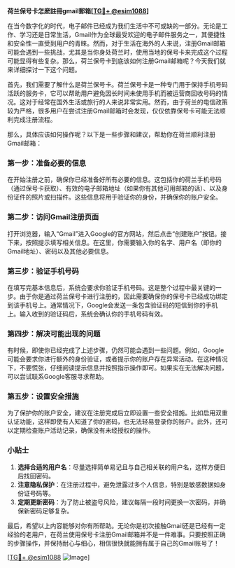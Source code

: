 **荷兰保号卡怎麽註冊gmail郵箱[[TG💪+ @esim1088](https://t.me/s/esim1088)]**

在当今数字化的时代，电子邮件已经成为我们生活中不可或缺的一部分。无论是工作、学习还是日常生活，Gmail作为全球最受欢迎的电子邮件服务之一，其便捷性和安全性一直受到用户的青睐。然而，对于生活在海外的人来说，注册Gmail邮箱可能会遇到一些挑战，尤其是当你身处荷兰时，使用当地的保号卡来完成这个过程可能显得有些复杂。那么，荷兰保号卡到底该如何注册Gmail邮箱呢？今天我们就来详细探讨一下这个问题。

首先，我们需要了解什么是荷兰保号卡。荷兰保号卡是一种专门用于保持手机号码活跃的服务卡，它可以帮助用户避免因长时间未使用手机而被运营商回收号码的情况。这对于经常在国外生活或旅行的人来说非常实用。然而，由于荷兰的电信政策较为严格，很多用户在尝试注册Gmail邮箱时会发现，仅仅依靠保号卡可能无法顺利完成注册流程。

那么，具体应该如何操作呢？以下是一些步骤和建议，帮助你在荷兰顺利注册Gmail邮箱：

### 第一步：准备必要的信息

在开始注册之前，确保你已经准备好所有必要的信息。这包括你的荷兰手机号码（通过保号卡获取）、有效的电子邮箱地址（如果你有其他可用邮箱的话）、以及身份证件的照片或扫描件。这些信息将用于验证你的身份，并确保你的账户安全。

### 第二步：访问Gmail注册页面

打开浏览器，输入“Gmail”进入Google的官方网站，然后点击“创建账户”按钮。接下来，按照提示填写相关信息。在这里，你需要输入你的名字、用户名（即你的Gmail地址）、密码以及其他必要信息。

### 第三步：验证手机号码

在填写完基本信息后，系统会要求你验证手机号码。这是整个过程中最关键的一步。由于你是通过荷兰保号卡进行注册的，因此需要确保你的保号卡已经成功绑定到该手机号上。通常情况下，Google会发送一条包含验证码的短信到你的手机上。输入收到的验证码后，系统会确认你的手机号码有效。

### 第四步：解决可能出现的问题

有时候，即使你已经完成了上述步骤，仍然可能会遇到一些问题。例如，Google可能会要求你进行额外的身份验证，或者提示你的账户存在异常活动。在这种情况下，不要慌张，仔细阅读提示信息并按照指示操作即可。如果实在无法解决问题，可以尝试联系Google客服寻求帮助。

### 第五步：设置安全措施

为了保护你的账户安全，建议在注册完成后立即设置一些安全措施。比如启用双重认证功能，这样即使有人知道了你的密码，也无法轻易登录你的账户。此外，还可以定期检查账户活动记录，确保没有未经授权的操作。

### 小贴士

1. **选择合适的用户名**：尽量选择简单易记且与自己相关联的用户名，这样方便日后找回密码。
2. **注意隐私保护**：在注册过程中，避免泄露过多个人信息，特别是敏感数据如身份证号码等。
3. **定期更新密码**：为了防止被盗号风险，建议每隔一段时间更换一次密码，并确保新密码足够复杂。

最后，希望以上内容能够对你有所帮助。无论你是初次接触Gmail还是已经有一定经验的老用户，在荷兰使用保号卡注册Gmail邮箱并不是一件难事。只要按照正确的步骤操作，并保持耐心与细心，相信很快就能拥有属于自己的Gmail账号了！

[[TG💪+ @esim1088](https://t.me/s/esim1088) ![Image](https://i.postimg.cc/4NQfJmqS/Snipaste-2025-05-13-00-14-12.png)]